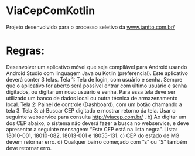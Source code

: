 # ViaCepComKotlin
Projeto desenvolvido para o processo seletivo da www.tantto.com.br/

# Regras:

Desenvolver um aplicativo móvel que seja compilável para Android
usando Android Studio com linguagem Java ou Kotlin (preferencial).
Este aplicativo deverá conter 3 telas.
Tela 1: Tela de login, com usuário e senha. Sempre que o aplicativo for
aberto será possível entrar com último usuário e senha digitados, ou
digitar um novo usuário e senha. Para essa tela deve ser utilizado um
banco de dados local ou outra técnica de armazenamento local.
Tela 2: Painel de controle (Dashboard), com um botão chamando a tela 3.
Tela 3:
a) Buscar CEP digitado e mostrar retorno da tela. Usar o seguinte
webservice para consulta http://viacep.com.br/ .
b) Ao digitar um dos CEP abaixo, o sistema não deverá fazer a busca no
webservice, e deve apresentar a seguinte mensagem:
“Este CEP está na lista negra”.
Lista: 18010-001, 18010-082, 18013-001 e 18055-131.
c) CEP do estado de MG devem retornar erro.
d) Qualquer bairro começado com “s” ou “S” também deve retornar erro.
